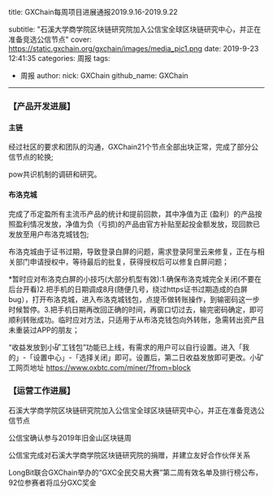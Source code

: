 title: GXChain每周项目进展通报2019.9.16-2019.9.22

subtitle: "石溪大学商学院区块链研究院加入公信宝全球区块链研究中心，并正在准备竞选公信节点"
cover: https://static.gxchain.org/gxchain/images/media_pic1.png
date: 2019-9-23 12:41:35
categories: 周报
tags:
  - 周报
author:
    nick: GXChain
    github_name: GXChain
---

### 【产品开发进展】
#### 主链
经过社区的要求和团队的沟通，GXChain21个节点全部出块正常，完成了部分公信节点的轮换;

pow共识机制的调研和研究。

#### 布洛克城

完成了币定盈所有主流币产品的统计和提前回款，其中净值为正 (盈利）的产品按照盈利情况发放，净值为负（亏损)的产品由官方补贴至起投金额发放，现回款已发放至用户布洛克城钱包;

布洛克城由于证书过期，导致登录白屏的问题，需求登录阿里云来修复，正在与相关部门申请授权中，等待最后的批复，获得授权后可以修复白屏问题；

*暂时应对布洛克白屏的小技巧(大部分机型有效):1.确保布洛克城完全关闭(不要在后台开看)2.把手机的日期调成8月(随便几号，绕过https证书过期造成的白屏bug），打开布洛克城，进入布洛克城钱包，点提币做转账操作，到输密码这一步时候暂停。3.把手机日期再改回正确的时间，再窗口切过去，输完密码确定，即可顺利转账成功。临时应对方法，只适用于从布洛克钱包向外转账，急需转出资产且未重装过APP的朋友；

“收益发放到小矿工钱包”功能已上线，有需求的用户可以自行设置。进入「我的」-「设置中心」-「选择关闭」即可。设置后，第二日收益发放即可更改。小矿工网页地址
https://www.oxbtc.com/miner/?from=block


### 【运营工作进展】

石溪大学商学院区块链研究院加入公信宝全球区块链研究中心，并正在准备竞选公信节点

公信宝确认参与2019年旧金山区块链周

公信宝完成对石溪大学商学院区块链研究院的捐赠，并建立友好合作伙伴关系

LongBit联合GXChain举办的“GXC全民交易大赛”第二周有效名单及排行榜公布，92位参赛者将瓜分GXC奖金
